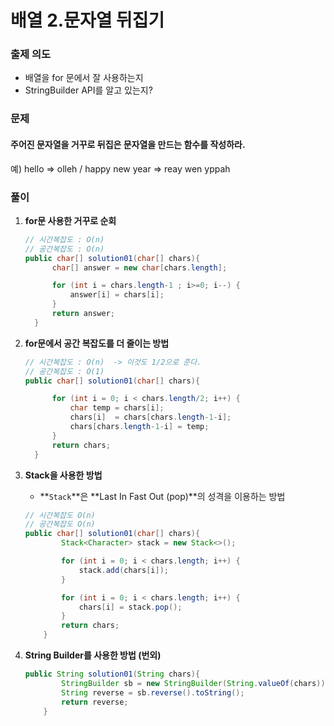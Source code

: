 # 배열 2.문자열 뒤집기

### 출제 의도

- 배열을 for 문에서 잘 사용하는지
- StringBuilder API를 알고 있는지?

### 문제 
#### 주어진 문자열을 거꾸로 뒤집은 문자열을 만드는 함수를 작성하라.

예) hello => olleh /  happy new year => reay wen yppah

### 풀이

1. **for문 사용한 거꾸로 순회**

    ```java
    // 시간복잡도 : O(n)
    // 공간복잡도 : O(n)
    public char[] solution01(char[] chars){
          char[] answer = new char[chars.length];

          for (int i = chars.length-1 ; i>=0; i--) {
              answer[i] = chars[i];
          }
          return answer;
      }
    ```

2. **for문에서 공간 복잡도를 더 줄이는 방법**

    ```java
    // 시간복잡도 : O(n)  -> 이것도 1/2으로 준다.  
    // 공간복잡도 : O(1)
    public char[] solution01(char[] chars){

          for (int i = 0; i < chars.length/2; i++) {
              char temp = chars[i];
              chars[i]  = chars[chars.length-1-i];
              chars[chars.length-1-i] = temp;
          }
          return chars;
      }
    ```

3. **Stack을 사용한 방법**
    - **`Stack`**은 **Last In Fast Out (pop)**의 성격을 이용하는 방법

    ```java
    // 시간복잡도 O(n)
    // 공간복잡도 O(n)
    public char[] solution01(char[] chars){
            Stack<Character> stack = new Stack<>();

            for (int i = 0; i < chars.length; i++) {
                stack.add(chars[i]);
            }

            for (int i = 0; i < chars.length; i++) {
                chars[i] = stack.pop();
            }
            return chars;
        }
    ```

4. **String Builder를 사용한 방법 (번외)**

    ```java
    public String solution01(String chars){
            StringBuilder sb = new StringBuilder(String.valueOf(chars));
            String reverse = sb.reverse().toString();
            return reverse;
        }
    ```
